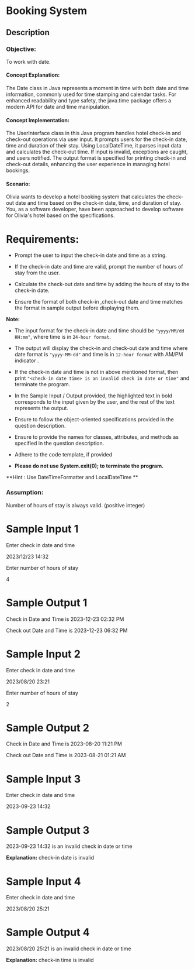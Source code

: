 # Booking System
## Description

### Objective:

To work with date.

#### Concept Explanation:

The Date class in Java represents a moment in time with both date and time information, commonly used for time stamping and calendar tasks. For enhanced readability and type safety, the java.time package offers a modern API for date and time manipulation.

#### Concept Implementation:

The UserInterface class in this Java program handles hotel check-in and check-out operations via user input. It prompts users for the check-in date, time and duration of their stay. Using LocalDateTime, it parses input data and calculates the check-out time. If input is invalid, exceptions are caught, and users notified. The output format is specified for printing check-in and check-out details, enhancing the user experience in managing hotel bookings.

#### Scenario:

Olivia wants to develop a hotel booking system that calculates the check-out date and time based on the check-in date, time, and duration of stay. You, as a software developer, have been approached to develop software for Olivia's hotel based on the specifications.

# Requirements: 

- Prompt the user to input the check-in date and time as a string.

- If the check-in date and time are valid, prompt the number of hours of stay from the user.

- Calculate the check-out date and time by adding the hours of stay to the check-in date. 

- Ensure the format of both check-in ,check-out date and time matches the format in sample output before displaying them.

 

**Note:**

- The input format for the check-in date and time should be  `"yyyy/MM/dd HH:mm"`, where time is in `24-hour format`.   

- The output will display the check-in and check-out date and time where date format is `"yyyy-MM-dd"` and time is in `12-hour format` with AM/PM indicator . 

- If the check-in date and time  is not in above mentioned format, then print `"<check-in date time> is an invalid check in date or time"` and terminate the program. 

- In the Sample Input / Output provided, the highlighted text in bold corresponds to the input given by the user, and the rest of the text represents the output.  

- Ensure to follow the object-oriented specifications provided in the question description.  

- Ensure to provide the names for classes, attributes, and methods as specified in the question description.  

- Adhere to the code template, if provided 

- **Please do not use System.exit(0); to terminate the program.**



**Hint : Use DateTimeFormatter and LocalDateTime **

### Assumption:

Number of hours of stay is always valid. (positive integer)



# Sample Input 1 

Enter check in date and time 

2023/12/23 14:32 

Enter number of hours of stay 

4 

# Sample Output 1 

Check in Date and Time is 2023-12-23 02:32 PM 

Check out Date and Time is 2023-12-23 06:32 PM  

 

# Sample Input 2 

Enter check in date and time 

2023/08/20 23:21 

Enter number of hours of stay 

2 

# Sample Output 2 

Check in Date and Time is 2023-08-20 11:21 PM 

Check out Date and Time is 2023-08-21 01:21 AM 

 

# Sample Input 3 

Enter check in date and time 

2023-09-23 14:32 

# Sample Output 3 

2023-09-23 14:32 is an invalid check in date or time

**Explanation:** check-in date is invalid



# Sample Input 4 

Enter check in date and time 

2023/08/20 25:21

# Sample Output 4 

2023/08/20 25:21 is an invalid check in date or time 

**Explanation:** check-in time is invalid